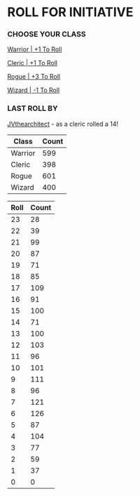 # ROLL FOR INITIATIVE
### CHOOSE YOUR CLASS

[Warrior | +1 To Roll](https://github.com/benjaminsampica/benjaminsampica/issues/new?title=roll%7Cwarrior&body=Just+click+%27Submit+new+issue%27.)

[Cleric | +1 To Roll](https://github.com/benjaminsampica/benjaminsampica/issues/new?title=roll%7Ccleric&body=Just+click+%27Submit+new+issue%27.)

[Rogue | +3 To Roll](https://github.com/benjaminsampica/benjaminsampica/issues/new?title=roll%7Crogue&body=Just+click+%27Submit+new+issue%27.)

[Wizard | -1 To Roll](https://github.com/benjaminsampica/benjaminsampica/issues/new?title=roll%7Cwizard&body=Just+click+%27Submit+new+issue%27.)
### LAST ROLL BY
[JVthearchitect](https://www.github.com/JVthearchitect) - as a cleric rolled a 14!

|Class|Count|
|-|-|
|Warrior|599|
|Cleric|398|
|Rogue|601|
|Wizard|400|

|Roll|Count|
|-|-|
|23|28
|22|39
|21|99
|20|87
|19|71
|18|85
|17|109
|16|91
|15|100
|14|71
|13|100
|12|103
|11|96
|10|101
|9|111
|8|96
|7|121
|6|126
|5|87
|4|104
|3|77
|2|59
|1|37
|0|0
